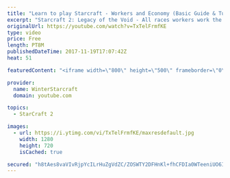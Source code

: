 ```yaml
---
title: "Learn to play Starcraft - Workers and Economy (Basic Guide & Tutorial)"
excerpt: "Starcraft 2: Legacy of the Void - All races workers work the same (mule notwithstanding!)  Wiki on mining: http://wiki.teamliquid.net/starcraft2/Mining_Minerals"
originalUrl: https://youtube.com/watch?v=TxTelFrmfKE
type: video
price: Free
length: PT8M
publishedDateTime: 2017-11-19T17:07:42Z
heat: 51

featuredContent: "<iframe width=\"800\" height=\"500\" frameborder=\"0\" src=\"https://www.youtube.com/embed/TxTelFrmfKE\" allow=\"accelerometer; autoplay; encrypted-media; gyroscope; picture-in-picture\" allowfullscreen></iframe>"

provider:
  name: WinterStarcraft
  domain: youtube.com

topics:
  - StarCraft 2

images:
  - url: https://i.ytimg.com/vi/TxTelFrmfKE/maxresdefault.jpg
    width: 1280
    height: 720
    isCached: true

secured: "h8tAes8vaVIvRjpYcILrHuZgVdZC/ZOSWTY2DFHnKl+fhCFDIa0WTeeniUO6IfK4mZyajMZOHBv2yOuR6mPFxvCBZcQxSvoDBEWlJ8f6/zZ8D/iBKBsBOyz4K6tF7xRG/GQtPic/su2C0S5JmwE7XtKRDdcz09Kn3irrT6/EgmXX4wPjiiKLB9S0Avmf6Yo3npvaKAOHq78gSZdlJncLVGl4qJBSSa74hkO/te4AVTwy2N2LBSjdpmU/nNNm+rRTJYXi3N8hy16er2IOVi4t6ryegQD8PFJeV2RfJZZhWAVdks2ZZn5ZxxM7CiZg6uDYSDXNiSXj77ITu5qug21/GofaVD+D7JIGKf2r/IlfJoDZhwa95MEtptCwRC2iBGH46FE5baYDpj4vG1Oprl8WrkjTvEROsw51uhQIyL6Ii0U=;/cQNSX6kvd6WifplfgSasA=="
---
```


